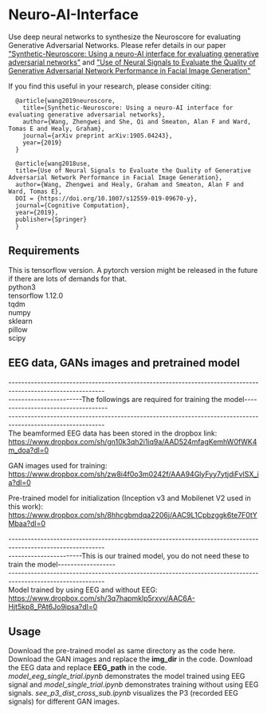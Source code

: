 # Neuro-AI-Interface
Use deep neural networks to synthesize the Neuroscore for evaluating Generative Adversarial Networks. Please refer details in our paper ["Synthetic-Neuroscore: Using a neuro-AI interface for evaluating generative adversarial networks"](https://arxiv.org/pdf/1905.04243.pdf) and ["Use of Neural Signals to Evaluate the Quality of Generative Adversarial Network Performance in Facial Image Generation"](https://link.springer.com/article/10.1007/s12559-019-09670-y)

If you find this useful in your research, please consider citing:
```
  @article{wang2019neuroscore,
    title={Synthetic-Neuroscore: Using a neuro-AI interface for evaluating generative adversarial networks},
    author={Wang, Zhengwei and She, Qi and Smeaton, Alan F and Ward, Tomas E and Healy, Graham},
    journal={arXiv preprint arXiv:1905.04243},
    year={2019}
  }
  
  @article{wang2018use,
  title={Use of Neural Signals to Evaluate the Quality of Generative Adversarial Network Performance in Facial Image Generation},
  author={Wang, Zhengwei and Healy, Graham and Smeaton, Alan F and Ward, Tomas E},
  DOI = {https://doi.org/10.1007/s12559-019-09670-y},
  journal={Cognitive Computation},
  year={2019},
  publisher={Springer}
  }
```

## Requirements
This is tensorflow version. A pytorch version might be released in the future if there are lots of demands for that. \
python3\
tensorflow 1.12.0 \
tqdm \
numpy \
sklearn \
pillow \
scipy


## EEG data, GANs images and pretrained model
------------------------------------------------------------------------------------------------------------\
-----------------------The followings are required for training the model-----------------------------------\
------------------------------------------------------------------------------------------------------------\
The beamformed EEG data has been stored in the dropbox link: 
https://www.dropbox.com/sh/gn10k3qh2i1iq9a/AAD524mfagKemhW0fWK4m_doa?dl=0

GAN images used for training: 
https://www.dropbox.com/sh/zw8i4f0o3m0242f/AAA94GlyFyy7ytjdiFvISX_ia?dl=0

Pre-trained model for initialization (Inception v3 and Mobilenet V2 used in this work): 
https://www.dropbox.com/sh/8hhcgbmdqa2206j/AAC9L1Cpbzggk6te7F0tYMbaa?dl=0

------------------------------------------------------------------------------------------------------------\
-----------------------This is our trained model, you do not need these to train the model------------------\
------------------------------------------------------------------------------------------------------------\
Model trained by using EEG and without EEG: https://www.dropbox.com/sh/3q7hapmklp5rxvv/AAC6A-Hjt5kp8_PAt6Jo9ipsa?dl=0

## Usage
Download the pre-trained model as same directory as the code here. Download the GAN images and replace the **img_dir** in the code. Download the EEG data and replace **EEG_path** in the code. *model_eeg_single_trial.ipynb* demonstrates the model trained using EEG signal and *model_single_trial.ipynb* demonstrates training without using EEG signals. *see_p3_dist_cross_sub.ipynb* visualizes the P3 (recorded EEG signals) for different GAN images. 




